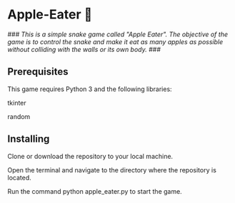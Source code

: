 # Apple-Eater :apple:

<em> ### This is a simple snake game called "Apple Eater". The objective of the game is to control the snake and make it eat as many apples as possible without colliding with the walls or its own body. ### </em>

## Prerequisites ##

This game requires Python 3 and the following libraries:
<p>tkinter
<p>random

## Installing ##
  
<p>Clone or download the repository to your local machine.
<p>Open the terminal and navigate to the directory where the repository is located.
<p>Run the command python apple_eater.py to start the game.
